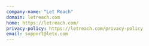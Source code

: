 ```yaml
---
company-name: "Let Reach"
domain: letreach.com
home: https://letreach.com/
privacy-policy: https://letreach.com/privacy-policy
email: support@letx.com
---
```




